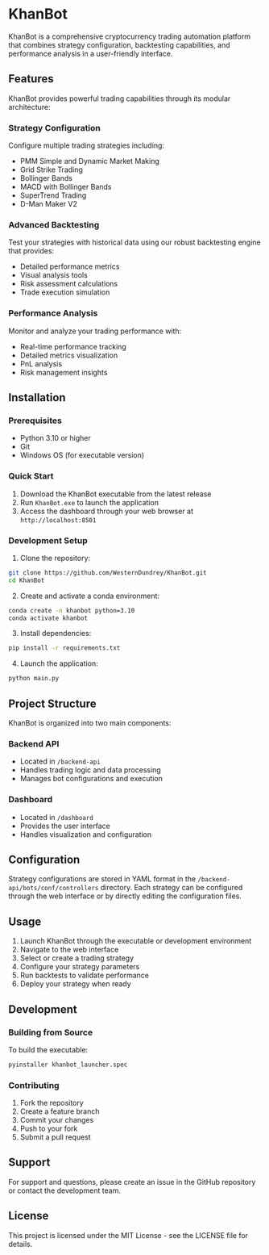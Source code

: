 # KhanBot

KhanBot is a comprehensive cryptocurrency trading automation platform that combines strategy configuration, backtesting capabilities, and performance analysis in a user-friendly interface.

## Features

KhanBot provides powerful trading capabilities through its modular architecture:

### Strategy Configuration
Configure multiple trading strategies including:
- PMM Simple and Dynamic Market Making
- Grid Strike Trading
- Bollinger Bands
- MACD with Bollinger Bands
- SuperTrend Trading
- D-Man Maker V2

### Advanced Backtesting
Test your strategies with historical data using our robust backtesting engine that provides:
- Detailed performance metrics
- Visual analysis tools
- Risk assessment calculations
- Trade execution simulation

### Performance Analysis
Monitor and analyze your trading performance with:
- Real-time performance tracking
- Detailed metrics visualization
- PnL analysis
- Risk management insights

## Installation

### Prerequisites
- Python 3.10 or higher
- Git
- Windows OS (for executable version)

### Quick Start
1. Download the KhanBot executable from the latest release
2. Run `KhanBot.exe` to launch the application
3. Access the dashboard through your web browser at `http://localhost:8501`

### Development Setup
1. Clone the repository:
```bash
git clone https://github.com/WesternDundrey/KhanBot.git
cd KhanBot
```

2. Create and activate a conda environment:
```bash
conda create -n khanbot python=3.10
conda activate khanbot
```

3. Install dependencies:
```bash
pip install -r requirements.txt
```

4. Launch the application:
```bash
python main.py
```

## Project Structure

KhanBot is organized into two main components:

### Backend API
- Located in `/backend-api`
- Handles trading logic and data processing
- Manages bot configurations and execution

### Dashboard
- Located in `/dashboard`
- Provides the user interface
- Handles visualization and configuration

## Configuration

Strategy configurations are stored in YAML format in the `/backend-api/bots/conf/controllers` directory. Each strategy can be configured through the web interface or by directly editing the configuration files.

## Usage

1. Launch KhanBot through the executable or development environment
2. Navigate to the web interface
3. Select or create a trading strategy
4. Configure your strategy parameters
5. Run backtests to validate performance
6. Deploy your strategy when ready

## Development

### Building from Source
To build the executable:
```bash
pyinstaller khanbot_launcher.spec
```

### Contributing
1. Fork the repository
2. Create a feature branch
3. Commit your changes
4. Push to your fork
5. Submit a pull request

## Support

For support and questions, please create an issue in the GitHub repository or contact the development team.

## License

This project is licensed under the MIT License - see the LICENSE file for details.

